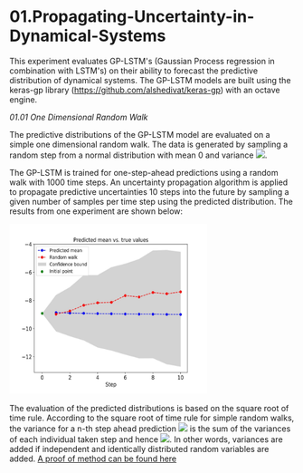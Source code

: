 # 01.Propagating-Uncertainty-in-Dynamical-Systems

This experiment evaluates GP-LSTM's (Gaussian Process regression in combination with LSTM's) on their ability to forecast the predictive distribution of dynamical systems.
The GP-LSTM models are built using the keras-gp library (https://github.com/alshedivat/keras-gp) with an octave engine.

*01.01 One Dimensional Random Walk*

The predictive distributions of the GP-LSTM model are evaluated on a simple one
dimensional random walk. The data is generated by sampling a random step
from a normal distribution with mean 0 and variance <img src="https://render.githubusercontent.com/render/math?math=\sigma^{2}">.

The GP-LSTM is trained for one-step-ahead predictions using a random walk with 1000 time steps.
An uncertainty propagation algorithm is applied to propagate predictive uncertainties 10 steps into the future by sampling a given number of samples per time step using the predicted distribution.
The results from one experiment are shown below:

<img src="./Figures/RW_uncertainty_propagated_resized.jpg" width="350" height="300" />

The evaluation of the predicted distributions is based on the square root of time rule.
According to the square root of time rule for simple random walks, the variance for a n-th step ahead prediction <img src="https://render.githubusercontent.com/render/math?math=\sigma_{n}^{2}">
is the sum of the variances of each
individual taken step and hence <img src="https://render.githubusercontent.com/render/math?math=n*\sigma_{1}^{2}">. 
In other words, variances are added if independent and identically distributed random variables are added.
[A proof of method can be found here](ProofofMethods/Cumulative_Variances.pdf)